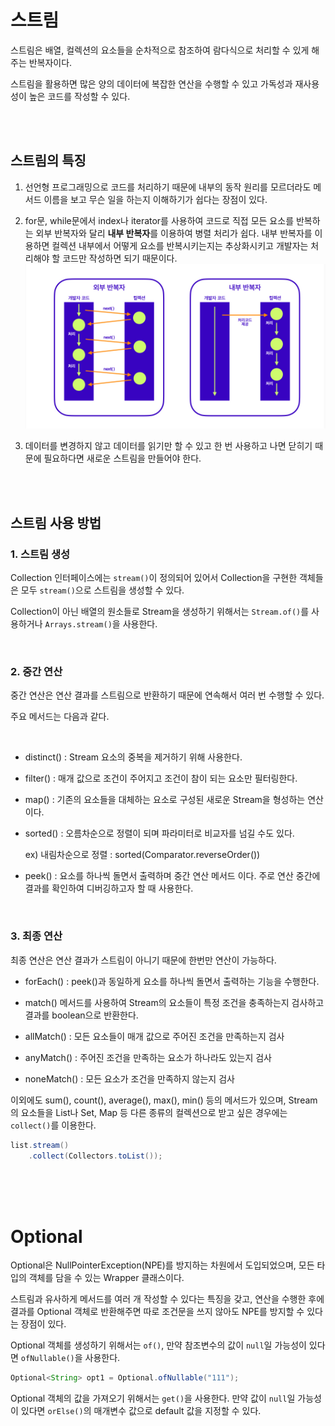 # 스트림

스트림은 배열, 컬렉션의 요소들을 순차적으로 참조하여 람다식으로 처리할 수 있게 해주는 반복자이다.

스트림을 활용하면 많은 양의 데이터에 복잡한 연산을 수행할 수 있고 가독성과 재사용성이 높은 코드를 작성할 수 있다.

<br>
 <br>

## 스트림의 특징

1. 선언형 프로그래밍으로 코드를 처리하기 때문에 내부의 동작 원리를 모르더라도 메서드 이름을 보고 무슨 일을 하는지 이해하기가 쉽다는 장점이 있다.

2. for문, while문에서 index나 iterator를 사용하여 코드로 직접 모든 요소를 반복하는 외부 반복자와 달리 **내부 반복자**를 이용하여 병렬 처리가 쉽다. 내부 반복자를 이용하면 컬렉션 내부에서 어떻게 요소를 반복시키는지는 추상화시키고 개발자는 처리해야 할 코드만 작성하면 되기 때문이다.
   ![](<../assets/Java/반복자(외부:내부).png>)

3. 데이터를 변경하지 않고 데이터를 읽기만 할 수 있고 한 번 사용하고 나면 닫히기 때문에 필요하다면 새로운 스트림을 만들어야 한다.

 <br>
<br>

## 스트림 사용 방법

### 1. 스트림 생성

Collection 인터페이스에는 `stream()`이 정의되어 있어서 Collection을 구현한 객체들은 모두 `stream()`으로 스트림을 생성할 수 있다.

Collection이 아닌 배열의 원소들로 Stream을 생성하기 위해서는 `Stream.of()`를 사용하거나 `Arrays.stream()`을 사용한다.

<br>

### 2. 중간 연산

중간 연산은 연산 결과를 스트림으로 반환하기 때문에 연속해서 여러 번 수행할 수 있다.

주요 메서드는 다음과 같다.

 <br>

- distinct() : Stream 요소의 중복을 제거하기 위해 사용한다.

- filter() : 매개 값으로 조건이 주어지고 조건이 참이 되는 요소만 필터링한다.

- map() : 기존의 요소들을 대체하는 요소로 구성된 새로운 Stream을 형성하는 연산이다.

- sorted() : 오름차순으로 정렬이 되며 파라미터로 비교자를 넘길 수도 있다.

  ex) 내림차순으로 정렬 : sorted(Comparator.reverseOrder())

- peek() : 요소를 하나씩 돌면서 출력하며 중간 연산 메서드 이다. 주로 연산 중간에 결과를 확인하여 디버깅하고자 할 때 사용한다.

<br>

### 3. 최종 연산

최종 연산은 연산 결과가 스트림이 아니기 때문에 한번만 연산이 가능하다.

- forEach() : peek()과 동일하게 요소를 하나씩 돌면서 출력하는 기능을 수행한다.

- match() 메서드를 사용하여 Stream의 요소들이 특정 조건을 충족하는지 검사하고 결과를 boolean으로 반환한다.

- allMatch() : 모든 요소들이 매개 값으로 주어진 조건을 만족하는지 검사

- anyMatch() : 주어진 조건을 만족하는 요소가 하나라도 있는지 검사

- noneMatch() : 모든 요소가 조건을 만족하지 않는지 검사

이외에도 sum(), count(), average(), max(), min() 등의 메서드가 있으며, Stream의 요소들을 List나 Set, Map 등 다른 종류의 컬렉션으로 받고 싶은 경우에는 `collect()`를 이용한다.

```java
list.stream()
    .collect(Collectors.toList());
```

<br>
<br>
<br>

# Optional

Optional은 NullPointerException(NPE)를 방지하는 차원에서 도입되었으며, 모든 타입의 객체를 담을 수 있는 Wrapper 클래스이다.

스트림과 유사하게 메서드를 여러 개 작성할 수 있다는 특징을 갖고, 연산을 수행한 후에 결과를 Optional 객체로 반환해주면 따로 조건문을 쓰지 않아도 NPE를 방지할 수 있다는 장점이 있다.

Optional 객체를 생성하기 위해서는 `of()`, 만약 참조변수의 값이 `null`일 가능성이 있다면 `ofNullable()`을 사용한다.

```java
Optional<String> opt1 = Optional.ofNullable("111");
```

Optional 객체의 값을 가져오기 위해서는 `get()`을 사용한다. 만약 값이 `null`일 가능성이 있다면 `orElse()`의 매개변수 값으로 default 값을 지정할 수 있다.
